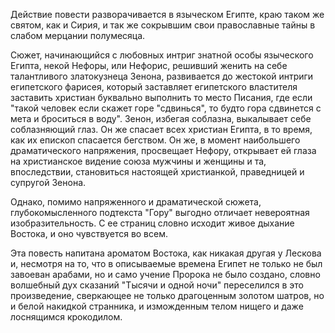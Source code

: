 <!--2016-11-04 18:36:10-->
Действие повести разворачивается в языческом Египте, краю таком же святом, как и Сирия, и так же сокрывшим свои православные тайны в слабом мерцании полумесяца.

Сюжет, начинающийся с любовных интриг знатной особы языческого Египта, некой Нефоры, или Нефорис, решивший женить на себе талантливого златокузнеца Зенона, развивается до жестокой интриги египетского фарисея, который заставляет египетского властителя заставить христиан буквально выполнить то место Писания, где если "такой человек если скажет горе "сдвинься", то будто гора сдвинется с мета и броситься в воду". Зенон, избегая соблазна, выкалывает себе соблазняющий глаз. Он же спасает всех христиан Египта, в то время, как их епископ спасается бегством. Он же, в момент наибольшего драматического напряжения, просвещает Нефору, открывает ей глаза на христианское видение союза мужчины и женщины и та, впоследствии, становиться настоящей христианкой, праведницей и супругой Зенона.

Однако, помимо напряженного и драматической сюжета, глубокомысленного подтекста "Гору" выгодно отличает невероятная изобразительность. С ее страниц словно исходит живое дыхание Востока, и оно чувствуется во всем.

Эта повесть напитана ароматом Востока, как никакая другая у Лескова и, несмотря на то, что в описываемые времена Египет не только не был завоеван арабами, но и само учение Пророка не было создано, словно волшебный дух сказаний "Тысячи и одной ночи" переселился в это произведение, сверкающее не только драгоценным золотом шатров, но и белой накидкой странника, и изможденным телом нищего и даже лоснящимся крокодилом.